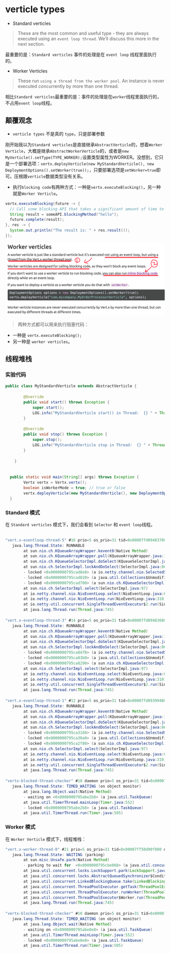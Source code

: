# verticle types

- Standard verticles

>These are the most common and useful type - they are always executed using an ``event loop thread``. We’ll discuss this more in the next section.

最重要的是：``Standard verticles`` 事件的处理是在 ``event loop`` 线程里面执行的。

- Worker Verticles

>These run ``using a thread from the worker pool``. An instance is never executed concurrently by more than one thread.

相比``Standard verticles``最重要的是：事件的处理是在``worker``线程里面执行的，不占用``event loop``线程。

## 颠覆观念

- ``verticle types`` 不是真的 ``type``，只是部署参数

刚开始我以为``Standard verticles``是直接继承``AbstractVerticle``的，想着``Worker Verticle``，大概是继承``AbstractWorkerVerticle``的，或者是``new MyVerticle().setType(TYPE_WORKER);``设置类型属性为WORKER。没想到，它只是一个部署选项：``vertx.deployVerticle(new MyStandardVerticle(), new DeploymentOptions().setWorker(true));``，只要部署选项是``setWorker=true``即可。压根跟``verticle``数据类型没有关系。

- 执行``blocking code``有两种方式：一种是``vertx.executeBlocking()``，另一种就是``Worker Verticle``。


``` java
vertx.executeBlocking(future -> {
  // Call some blocking API that takes a significant amount of time to return
  String result = someAPI.blockingMethod("hello");
  future.complete(result);
}, res -> {
  System.out.println("The result is: " + res.result());
});
```

![](assets/img-2ways-exec-blocking-code.png)

>两种方式都可以用来执行阻塞代码：
- 一种是 ``vertx.executeBlocking();``
- 另一种是 ``worker verticles``。


## 线程堆栈

### 实验代码

``` java
public class MyStandardVerticle extends AbstractVerticle {

		@Override
		public void start() throws Exception {
			super.start();
			LOG.info("MyStandardVerticle start() in Thread:  {} " + Thread.currentThread().getName());
		}

		@Override
		public void stop() throws Exception {
			super.stop();
			LOG.info("MyStandardVerticle stop in Thread:  {} " + Thread.currentThread().getName());
		}

	}


  public static void main(String[] args) throws Exception {
		Vertx vertx = Vertx.vertx();
		boolean isWorkerMode = true; // true or false
		vertx.deployVerticle(new MyStandardVerticle(), new DeploymentOptions().setWorker(isWorkerMode));
  }  
```

### Standard 模式

在 ``Standard verticles`` 模式下，我们会看到 ``Selector`` 和 ``event loop``线程。

``` java

"vert.x-eventloop-thread-5" #16 prio=5 os_prio=31 tid=0x00007fd094837000 nid=0x5203 runnable [0x000070000df0f000]
   java.lang.Thread.State: RUNNABLE
        at sun.nio.ch.KQueueArrayWrapper.kevent0(Native Method)
        at sun.nio.ch.KQueueArrayWrapper.poll(KQueueArrayWrapper.java:198)
        at sun.nio.ch.KQueueSelectorImpl.doSelect(KQueueSelectorImpl.java:103)
        at sun.nio.ch.SelectorImpl.lockAndDoSelect(SelectorImpl.java:86)
        - locked <0x0000000795cad8e8> (a io.netty.channel.nio.SelectedSelectionKeySet)
        - locked <0x0000000795cad820> (a java.util.Collections$UnmodifiableSet)
        - locked <0x0000000795cad700> (a sun.nio.ch.KQueueSelectorImpl)
        at sun.nio.ch.SelectorImpl.select(SelectorImpl.java:97)
        at io.netty.channel.nio.NioEventLoop.select(NioEventLoop.java:622)
        at io.netty.channel.nio.NioEventLoop.run(NioEventLoop.java:310)
        at io.netty.util.concurrent.SingleThreadEventExecutor$2.run(SingleThreadEventExecutor.java:112)
        at java.lang.Thread.run(Thread.java:745)

"vert.x-eventloop-thread-3" #14 prio=5 os_prio=31 tid=0x00007fd094836800 nid=0x5003 runnable [0x000070000de0c000]
   java.lang.Thread.State: RUNNABLE
        at sun.nio.ch.KQueueArrayWrapper.kevent0(Native Method)
        at sun.nio.ch.KQueueArrayWrapper.poll(KQueueArrayWrapper.java:198)
        at sun.nio.ch.KQueueSelectorImpl.doSelect(KQueueSelectorImpl.java:103)
        at sun.nio.ch.SelectorImpl.lockAndDoSelect(SelectorImpl.java:86)
        - locked <0x0000000795ca8478> (a io.netty.channel.nio.SelectedSelectionKeySet)
        - locked <0x0000000795ca83b0> (a java.util.Collections$UnmodifiableSet)
        - locked <0x0000000795ca8290> (a sun.nio.ch.KQueueSelectorImpl)
        at sun.nio.ch.SelectorImpl.select(SelectorImpl.java:97)
        at io.netty.channel.nio.NioEventLoop.select(NioEventLoop.java:622)
        at io.netty.channel.nio.NioEventLoop.run(NioEventLoop.java:310)
        at io.netty.util.concurrent.SingleThreadEventExecutor$2.run(SingleThreadEventExecutor.java:112)
        at java.lang.Thread.run(Thread.java:745)

"vert.x-eventloop-thread-1" #12 prio=5 os_prio=31 tid=0x00007fd093994800 nid=0x4e03 runnable [0x000070000dd09000]
   java.lang.Thread.State: RUNNABLE
        at sun.nio.ch.KQueueArrayWrapper.kevent0(Native Method)
        at sun.nio.ch.KQueueArrayWrapper.poll(KQueueArrayWrapper.java:198)
        at sun.nio.ch.KQueueSelectorImpl.doSelect(KQueueSelectorImpl.java:103)
        at sun.nio.ch.SelectorImpl.lockAndDoSelect(SelectorImpl.java:86)
        - locked <0x0000000795ca3168> (a io.netty.channel.nio.SelectedSelectionKeySet)
        - locked <0x0000000795ca30a0> (a java.util.Collections$UnmodifiableSet)
        - locked <0x0000000795ca2f80> (a sun.nio.ch.KQueueSelectorImpl)
        at sun.nio.ch.SelectorImpl.select(SelectorImpl.java:97)
        at io.netty.channel.nio.NioEventLoop.select(NioEventLoop.java:622)
        at io.netty.channel.nio.NioEventLoop.run(NioEventLoop.java:310)
        at io.netty.util.concurrent.SingleThreadEventExecutor$2.run(SingleThreadEventExecutor.java:112)
        at java.lang.Thread.run(Thread.java:745)

"vertx-blocked-thread-checker" #10 daemon prio=5 os_prio=31 tid=0x00007fd0948e3800 nid=0x4c03 in Object.wait() [0x000070000dc06000]
   java.lang.Thread.State: TIMED_WAITING (on object monitor)
        at java.lang.Object.wait(Native Method)
        - waiting on <0x0000000795abe2b8> (a java.util.TaskQueue)
        at java.util.TimerThread.mainLoop(Timer.java:552)
        - locked <0x0000000795abe2b8> (a java.util.TaskQueue)
        at java.util.TimerThread.run(Timer.java:505)

```

### Worker 模式

在 ``Worker Verticle`` 模式下，线程堆栈：

``` java
"vert.x-worker-thread-0" #21 prio=5 os_prio=31 tid=0x00007ff50d90f800 nid=0x4f03 waiting on condition [0x000070000b8d8000]
   java.lang.Thread.State: WAITING (parking)
        at sun.misc.Unsafe.park(Native Method)
        - parking to wait for  <0x0000000795cbe068> (a java.util.concurrent.locks.AbstractQueuedSynchronizer$ConditionObject)
        at java.util.concurrent.locks.LockSupport.park(LockSupport.java:175)
        at java.util.concurrent.locks.AbstractQueuedSynchronizer$ConditionObject.await(AbstractQueuedSynchronizer.java:2039)
        at java.util.concurrent.LinkedBlockingQueue.take(LinkedBlockingQueue.java:442)
        at java.util.concurrent.ThreadPoolExecutor.getTask(ThreadPoolExecutor.java:1067)
        at java.util.concurrent.ThreadPoolExecutor.runWorker(ThreadPoolExecutor.java:1127)
        at java.util.concurrent.ThreadPoolExecutor$Worker.run(ThreadPoolExecutor.java:617)
        at java.lang.Thread.run(Thread.java:745)

"vertx-blocked-thread-checker" #10 daemon prio=5 os_prio=31 tid=0x00007ff50e8bb000 nid=0x4d03 in Object.wait() [0x000070000b7d5000]
   java.lang.Thread.State: TIMED_WAITING (on object monitor)
        at java.lang.Object.wait(Native Method)
        - waiting on <0x0000000795abe8e8> (a java.util.TaskQueue)
        at java.util.TimerThread.mainLoop(Timer.java:552)
        - locked <0x0000000795abe8e8> (a java.util.TaskQueue)
        at java.util.TimerThread.run(Timer.java:505)
```
